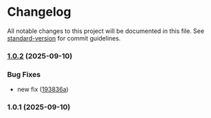# Changelog

All notable changes to this project will be documented in this file. See [standard-version](https://github.com/conventional-changelog/standard-version) for commit guidelines.

### [1.0.2](https://github.com/usernamedd/test_standard-version/compare/v1.0.1...v1.0.2) (2025-09-10)


### Bug Fixes

* new fix ([193836a](https://github.com/usernamedd/test_standard-version/commit/193836a75506d9333ce7181c7e7596130bacfb04))

### 1.0.1 (2025-09-10)
